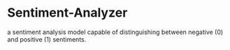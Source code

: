 # Sentiment-Analyzer
a sentiment analysis model capable of distinguishing between negative (0) and positive (1) sentiments.
